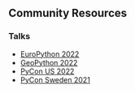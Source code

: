 ## Community Resources

### Talks

- [EuroPython 2022](https://www.youtube.com/watch?v=AutugvJNVkY&)
- [GeoPython 2022](https://www.youtube.com/watch?v=YCpbCQwbkd4)
- [PyCon US 2022](https://www.youtube.com/watch?v=1IiL31tUEVk)
- [PyCon Sweden 2021](https://www.youtube.com/watch?v=DK9teAs72Do)

